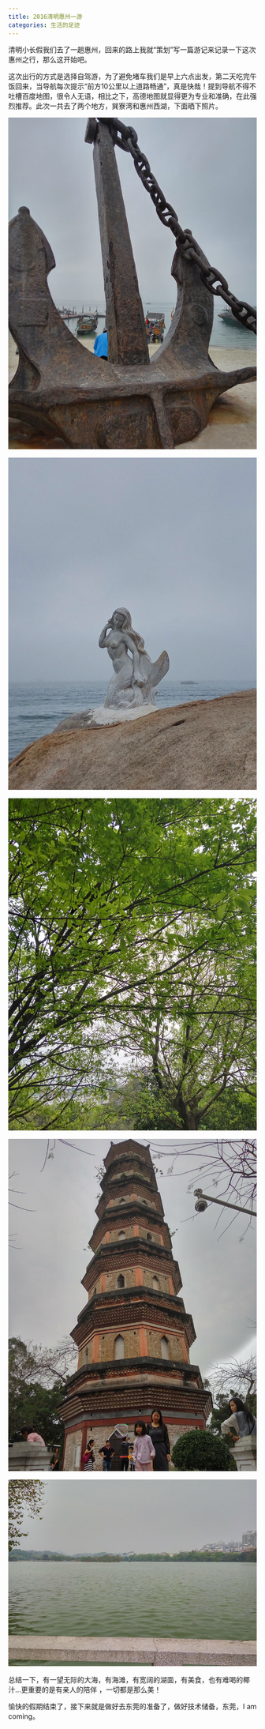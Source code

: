 ```yaml
---
title: 2016清明惠州一游
categories: 生活的足迹
---
```


清明小长假我们去了一趟惠州，回来的路上我就“策划”写一篇游记来记录一下这次惠州之行，那么这开始吧。

这次出行的方式是选择自驾游，为了避免堵车我们是早上六点出发，第二天吃完午饭回来，当导航每次提示“前方10公里以上道路畅通”，真是快哉！提到导航不得不吐槽百度地图，很令人无语，相比之下，高德地图就显得更为专业和准确，在此强烈推荐。此次一共去了两个地方，巽寮湾和惠州西湖，下面晒下照片。
<!-- more -->
![镇海神锚](/images/20160405/shenchui.jpg "镇海神锚")

![美人鱼](/images/20160405/meirenyu.jpg "美人鱼")

![枝繁叶茂](/images/20160405/lushu.jpg)

![泗洲塔](/images/20160405/ta.jpg "泗洲塔")

![宽阔的湖面](/images/20160405/humian.jpg "西湖湖面")

总结一下，有一望无际的大海，有海滩，有宽阔的湖面，有美食，也有难喝的椰汁...更重要的是有亲人的陪伴 ，一切都是那么美！

愉快的假期结束了，接下来就是做好去东莞的准备了，做好技术储备，东莞，I am coming。
